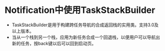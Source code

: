 # Notification中使用TaskStackBuilder
* TaskStackBuilder是用于构建跨任务导航的合成返回栈的实用类。支持3.0及以上版本。
* 当从一个栈到另一个栈，应用为新任务合成一个回退栈，以便用户可以导航出新的任务，按back键以后可以回到启动页。
